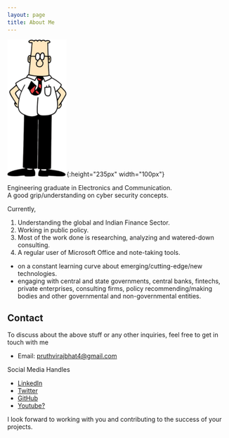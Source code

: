 ```yaml
---
layout: page
title: About Me
---
```


![much younger than this](/assets/profile.png#right){:height="235px" width="100px"}

Engineering graduate in Electronics and Communication. \
A good grip/understanding on cyber security concepts.

Currently,
1. Understanding the global and Indian Finance Sector. 
2. Working in public policy. 
3. Most of the work done is researching, analyzing and watered-down consulting.
4. A regular user of Microsoft Office and note-taking tools.
 
- on a constant learning curve about emerging/cutting-edge/new technologies. 
- engaging with central and state governments, central banks, fintechs, private enterprises, consulting firms, policy recommending/making bodies and other governmental and non-governmental entities.

## Contact

To discuss about the above stuff or any other inquiries, feel free to get in touch with me
- Email: [pruthvirajbhat4@gmail.com](mailto:pruthvirajbhat4@gmail.com?Subject=Professional%20Services)

Social Media Handles 
- [LinkedIn](https://linkedin.com/in/pruthvirajbhat) 
- [Twitter](https://twitter.com/meteorVector)
- [GitHub](https://github.com/pruthviraj133)
- [Youtube?](https://images.squarespace-cdn.com/content/v1/610488441b59a654258a1cc7/f719c81e-c810-4e00-bd03-c02ea885e639/TransLogoG.jpg)

I look forward to working with you and contributing to the success of your projects.

